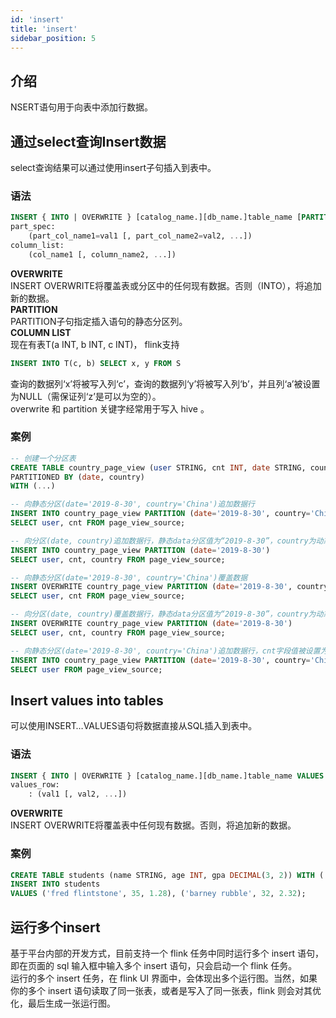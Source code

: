 ```yaml
---
id: 'insert'
title: 'insert'
sidebar_position: 5
---
```


## 介绍

NSERT语句用于向表中添加行数据。

## 通过select查询Insert数据

select查询结果可以通过使用insert子句插入到表中。

### 语法

```sql
INSERT { INTO | OVERWRITE } [catalog_name.][db_name.]table_name [PARTITION part_spec] [column_list] select_statement
part_spec:
    (part_col_name1=val1 [, part_col_name2=val2, ...])
column_list:
    (col_name1 [, column_name2, ...])
```

**OVERWRITE**  </br>
INSERT OVERWRITE将覆盖表或分区中的任何现有数据。否则（INTO），将追加新的数据。  </br>
**PARTITION**  </br>
PARTITION子句指定插入语句的静态分区列。  </br>
**COLUMN LIST**  </br>
现在有表T(a INT, b INT, c INT)， flink支持

```sql
INSERT INTO T(c, b) SELECT x, y FROM S
```

查询的数据列‘x’将被写入列‘c’，查询的数据列‘y’将被写入列‘b’，并且列‘a’被设置为NULL（需保证列‘z’是可以为空的）。  </br>
overwrite 和 partition 关键字经常用于写入 hive 。

### 案例

```sql
-- 创建一个分区表
CREATE TABLE country_page_view (user STRING, cnt INT, date STRING, country STRING)
PARTITIONED BY (date, country)
WITH (...)

-- 向静态分区(date='2019-8-30', country='China')追加数据行
INSERT INTO country_page_view PARTITION (date='2019-8-30', country='China')
SELECT user, cnt FROM page_view_source;

-- 向分区(date, country)追加数据行，静态data分区值为“2019-8-30”，country为动态分区，该分区值通过每行对应字段值动态获取
INSERT INTO country_page_view PARTITION (date='2019-8-30')
SELECT user, cnt, country FROM page_view_source;

-- 向静态分区(date='2019-8-30', country='China')覆盖数据
INSERT OVERWRITE country_page_view PARTITION (date='2019-8-30', country='China')
SELECT user, cnt FROM page_view_source;

-- 向分区(date, country)覆盖数据行，静态data分区值为“2019-8-30”，country为动态分区，该分区值通过每行对应字段值动态获取
INSERT OVERWRITE country_page_view PARTITION (date='2019-8-30')
SELECT user, cnt, country FROM page_view_source;

-- 向静态分区(date='2019-8-30', country='China')追加数据行，cnt字段值被设置为NULL
INSERT INTO country_page_view PARTITION (date='2019-8-30', country='China') (user)
SELECT user FROM page_view_source;
```

## Insert values into tables

可以使用INSERT…VALUES语句将数据直接从SQL插入到表中。

### 语法

```sql
INSERT { INTO | OVERWRITE } [catalog_name.][db_name.]table_name VALUES values_row [, values_row ...]
values_row:
    : (val1 [, val2, ...])
```

**OVERWRITE**  </br>
INSERT OVERWRITE将覆盖表中任何现有数据。否则，将追加新的数据。

### 案例

```sql
CREATE TABLE students (name STRING, age INT, gpa DECIMAL(3, 2)) WITH (...);
INSERT INTO students
VALUES ('fred flintstone', 35, 1.28), ('barney rubble', 32, 2.32);
```

## 运行多个insert

基于平台内部的开发方式，目前支持一个 flink 任务中同时运行多个 insert 语句，即在页面的 sql 输入框中输入多个 insert 语句，只会启动一个 flink 任务。  </br>
运行的多个 insert 任务，在 flink UI 界面中，会体现出多个运行图。当然，如果你的多个 insert 语句读取了同一张表，或者是写入了同一张表，flink 则会对其优化，最后生成一张运行图。